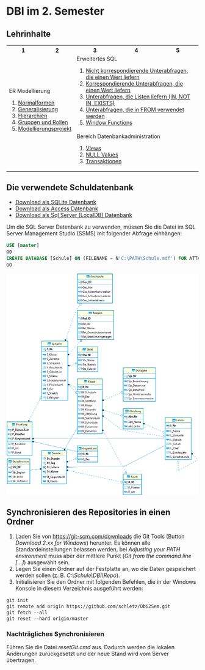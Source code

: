 # DBI im 2. Semester

## Lehrinhalte

<table>
    <tr>
        <th>1</th> <th>2</th> <th>3</th> <th>4</th> <th>5</th>
    </tr>
    <tr>
        <td colspan="2" rowspan="2">
            ER Modellierung
            <ol>
                <li><a href="">Normalformen</a></li>
                <li><a href="">Generalisierung</a></li>
                <li><a href="">Hierarchien</a></li>
                <li><a href="">Gruppen und Rollen</a></li>
                <li><a href="">Modellierungsprojekt</a></li>
            </ol>
        </td>
        <td colspan="3">
            Erweitertes SQL
            <ol>
                <li><a href="11_SingleValueNonCorresponding">Nicht korrespondierende Unterabfragen, die einen Wert liefern</a></li>
                <li><a href="12_SingleValueCorresponding">Korrespondierende Unterabfragen, die einen Wert liefern</a></li>
                <li><a href="13_ListSubqueries">Unterabfragen, die Listen liefern (IN, NOT IN, EXISTS)</a></li>
                <li><a href="14_FromSubqueries">Unterabfragen, die in FROM verwendet werden</a></li>
                <li><a href="15_WindowFunctions">Window Functions</a></li>
            </ol>
        </td>
    </tr>
    <tr>
        <td colspan="3">
            Bereich Datenbankadministration
            <ol>
            <li><a href="21_Views">Views</a></li>
            <li><a href="22_Null">NULL Values</a></li>
            <li><a href="23_Transaktionen">Transaktionen</a></li>
            </ol>
        </td>
    </tr>

</table>

## Die verwendete Schuldatenbank

- [Download als SQLite Datenbank](Schule.db)
- [Download als Access Datenbank](Schule.mdb)
- [Download als Sql Server (LocalDB) Datenbank](Schule.mdf)

Um die SQL Server Datenbank zu verwenden, müssen Sie die Datei im SQL Server Management Studio (SSMS)
mit folgender Abfrage einhängen:

```sql
USE [master]
GO
CREATE DATABASE [Schule] ON (FILENAME = N'C:\PATH\Schule.mdf') FOR ATTACH
GO
```

![](schuldb20200207.png)

## Synchronisieren des Repositories in einen Ordner

1. Laden Sie von https://git-scm.com/downloads die Git Tools (Button *Download 2.xx for Windows*)
    herunter. Es können alle Standardeinstellungen belassen werden, bei *Adjusting your PATH environment*
    muss aber der mittlere Punkt (*Git from the command line [...]*) ausgewählt sein.
2. Legen Sie einen Ordner auf der Festplatte an, wo die Daten gespeichert werden sollen
    (z. B. *C:\Schule\DBI\Repo*).
3. Initialisieren Sie den Ordner mit folgenden Befehlen, die in der Windows Konsole in diesem Verzeichnis
    ausgeführt werden:

```text
git init
git remote add origin https://github.com/schletz/Dbi2Sem.git
git fetch --all
git reset --hard origin/master
```

### Nachträgliches Synchronisieren

Führen Sie die Datei *resetGit.cmd* aus. Dadurch werden die lokalen Änderungen zurückgesetzt und der
neue Stand wird vom Server übertragen.
